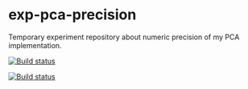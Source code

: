 # exp-pca-precision
Temporary experiment repository about numeric precision of my PCA implementation.

[![Build status](https://ci.appveyor.com/api/projects/status/8qtmihgnuc6xo0i6?svg=true)](https://ci.appveyor.com/project/s_grottel/exp-pca-precision)

[![Build status](https://travis-ci.com/sgrottel/exp-pca-precision.svg)](https://travis-ci.com/github/sgrottel/exp-pca-precision)
